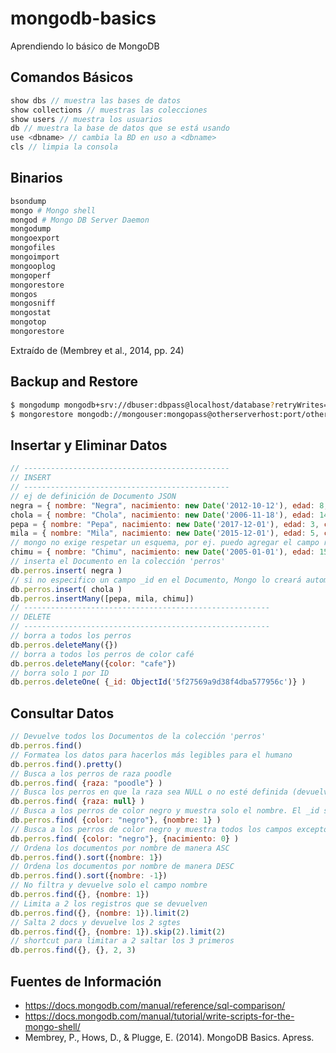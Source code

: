 # mongodb-basics
Aprendiendo lo básico de MongoDB

Comandos Básicos
------------------

```javascript
show dbs // muestra las bases de datos
show collections // muestras las colecciones
show users // muestra los usuarios
db // muestra la base de datos que se está usando
use <dbname> // cambia la BD en uso a <dbname>
cls // limpia la consola
```

Binarios
---------

```bash
bsondump
mongo # Mongo shell
mongod # Mongo DB Server Daemon
mongodump
mongoexport
mongofiles
mongoimport
mongooplog
mongoperf
mongorestore
mongos
mongosniff
mongostat
mongotop
mongorestore
```

Extraído de (Membrey et al., 2014, pp. 24)


Backup and Restore
-------------------
```bash
$ mongodump mongodb+srv://dbuser:dbpass@localhost/database?retryWrites=true&w=majority
$ mongorestore mongodb://mongouser:mongopass@otherserverhost:port/otherdb dump/database/respaldo.bson 
```


Insertar y Eliminar Datos
--------------------------
```javascript
// ----------------------------------------------
// INSERT
// ----------------------------------------------
// ej de definición de Documento JSON
negra = { nombre: "Negra", nacimiento: new Date('2012-10-12'), edad: 8, color: "negro", tamano: "grande" }
chola = { nombre: "Chola", nacimiento: new Date('2006-11-18'), edad: 14, color: "negro", tamano: "mediano" }
pepa = { nombre: "Pepa", nacimiento: new Date('2017-12-01'), edad: 3, color: "cafe", tamano: "mini" }
mila = { nombre: "Mila", nacimiento: new Date('2015-12-01'), edad: 5, color: "cafe", tamano: "pequeño", raza: "terrier chileno" }
// mongo no exige respetar un esquema, por ej. puedo agregar el campo raza
chimu = { nombre: "Chimu", nacimiento: new Date('2005-01-01'), edad: 15, color: "blanco", tamano: "pequeño", raza: "poodle" } 
// inserta el Documento en la colección 'perros'
db.perros.insert( negra ) 
// si no especifico un campo _id en el Documento, Mongo lo creará automáticamente 
db.perros.insert( chola )
db.perros.insertMany([pepa, mila, chimu])
// -------------------------------------------------------
// DELETE
// -------------------------------------------------------
// borra a todos los perros
db.perros.deleteMany({})
// borra a todos los perros de color café
db.perros.deleteMany({color: "cafe"})
// borra solo 1 por ID
db.perros.deleteOne( {_id: ObjectId('5f27569a9d38f4dba577956c')} ) 
```

Consultar Datos
-----------------
```javascript
// Devuelve todos los Documentos de la colección 'perros'
db.perros.find()
// Formatea los datos para hacerlos más legibles para el humano
db.perros.find().pretty() 
// Busca a los perros de raza poodle
db.perros.find( {raza: "poodle"} )
// Busca los perros en que la raza sea NULL o no esté definida (devuelve 3 docs) 
db.perros.find( {raza: null} ) 
// Busca a los perros de color negro y muestra solo el nombre. El _id siempre se muestra
db.perros.find( {color: "negro"}, {nombre: 1} ) 
// Busca a los perros de color negro y muestra todos los campos excepto el de nacimiento
db.perros.find( {color: "negro"}, {nacimiento: 0} ) 
// Ordena los documentos por nombre de manera ASC
db.perros.find().sort({nombre: 1}) 
// Ordena los documentos por nombre de manera DESC
db.perros.find().sort({nombre: -1}) 
// No filtra y devuelve solo el campo nombre
db.perros.find({}, {nombre: 1}) 
// Limita a 2 los registros que se devuelven
db.perros.find({}, {nombre: 1}).limit(2) 
// Salta 2 docs y devuelve los 2 sgtes
db.perros.find({}, {nombre: 1}).skip(2).limit(2) 
// shortcut para limitar a 2 saltar los 3 primeros
db.perros.find({}, {}, 2, 3)
```

Fuentes de Información
-----------------------

- https://docs.mongodb.com/manual/reference/sql-comparison/ 
- https://docs.mongodb.com/manual/tutorial/write-scripts-for-the-mongo-shell/ 
- Membrey, P., Hows, D., & Plugge, E. (2014). MongoDB Basics. Apress.
